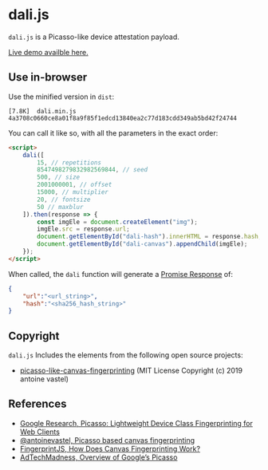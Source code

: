 # dali.js
`dali.js` is a Picasso-like device attestation payload.

[Live demo availble here.](https://onsitejs.github.io/dali.js/)

## Use in-browser
Use the minified version in `dist`:
```
[7.8K]  dali.min.js 4a3708c0660ce8a01f8a9f85f1edcd13840ea2c77d183cdd349ab5bd42f24744
```
You can call it like so, with all the parameters in the exact order:
```html
<script>
    dali([
        15, // repetitions
        8547498279832982569844, // seed
        500, // size
        2001000001, // offset
        15000, // multiplier
        20, // fontsize
        50 // maxblur
    ]).then(response => {
        const imgEle = document.createElement("img");
        imgEle.src = response.url;
        document.getElementById("dali-hash").innerHTML = response.hash;
        document.getElementById("dali-canvas").appendChild(imgEle);
    });
</script>
```
When called, the `dali` function will generate a [Promise Response](https://developer.mozilla.org/en-US/docs/Web/JavaScript/Reference/Global_Objects/Promise) of:
```json
{
    "url":"<url_string>",
    "hash":"<sha256_hash_string>"
}
```

## Copyright
`dali.js` Includes the elements from the following open source projects:
- [picasso-like-canvas-fingerprinting](https://github.com/antoinevastel/picasso-like-canvas-fingerprinting) (MIT License Copyright (c) 2019 antoine vastel)


## References
- [Google Research, Picasso: Lightweight Device Class Fingerprinting for Web Clients](https://research.google/pubs/pub45581/)
- [@antoinevastel, Picasso based canvas fingerprinting](https://github.com/antoinevastel/picasso-like-canvas-fingerprinting)
- [FingerprintJS, How Does Canvas Fingerprinting Work?](https://fingerprintjs.com/blog/canvas-fingerprinting/)
- [AdTechMadness, Overview of Google’s Picasso](https://adtechmadness.wordpress.com/2019/03/19/overview-of-googles-picasso/)